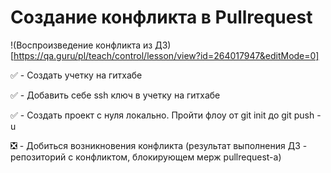 # Создание конфликта в Pullrequest

!(Воспроизведение конфликта из ДЗ)[https://qa.guru/pl/teach/control/lesson/view?id=264017947&editMode=0]


:white_check_mark: - Создать учетку на гитхабе

:white_check_mark: - Добавить себе ssh ключ в учетку на гитхабе

:white_check_mark: - Создать проект с нуля локально. Пройти флоу от git init до git push -u

:negative_squared_cross_mark: - Добиться возникновения конфликта (результат выполнения ДЗ - репозиторий с конфликтом, блокирующем мерж pullrequest-а)